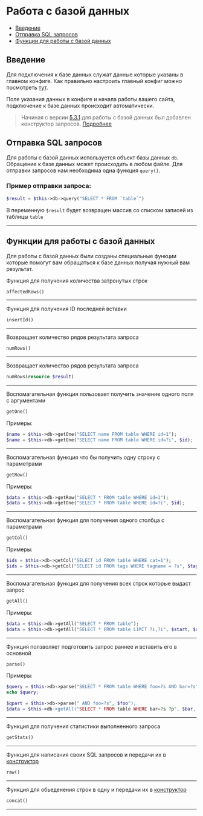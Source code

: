 # Работа с базой данных

- [Введение](#Введение)
- [Отправка SQL запросов](#Отправка-SQL-запросов)
- [Функции для работы с базой данных](#Функции-для-работы-с-базой-данных)

<a name="Введение"></a>
## Введение

Для подключения к базе данных служат данные которые указаны в главном конфиге. Как правильно настроить главный конфиг можно посмотреть <a href="/docs/5.6/configs">тут</a>.

Поле указания данных в конфиге и начала работы вашего сайта, подключение к базе данных происходит автоматически.

> Начиная с версии <a href="https://github.com/maksa988/MyUCP/releases/tag/v5.3.1">5.3.1</a> для работы с базой данных был добавлен конструктор запросов. <a href="/docs/5.6/builder">Подробнее</a>

<a name="Отправка-SQL-запросов"></a>
## Отправка SQL запросов

Для работы с базой данных используется объект базы данных `db`. Обращение к базе данных может происходить в любом файле. Для отправки запросов нам необходима одна функция `query()`.

### Пример отправки запроса:

```php
$result = $this->db->query("SELECT * FROM `table`")
```

В переменную `$result` будет возвращен массив со списком записей из таблицы `table`

<hr>

<a name="Функции-для-работы-с-базой-данных"></a>
## Функции для работы с базой данных

Для работы с базой данных были созданы специальные функции которые помогут вам обращаться к базе данных получая нужный вам результат.

Функция для получения количества затронутых строк
```php
affectedRows()
```

<hr>

Функция для получения ID последней вставки
```php
insertId()
```

<hr>

Возвращает количество рядов результата запроса
```php
numRows()
```

<hr>

Возвращает количество рядов результата запроса
```php
numRows(resource $result)
```

<hr>

Воспомагательная функция пользовает получить значение одного поля с аргументами
```php
getOne()
```

Примеры:

```php
$name = $this->db->getOne("SELECT name FROM table WHERE id=1");
$name = $this->db->getOne("SELECT name FROM table WHERE id=?i", $id);
```

<hr>

Воспомагательная функция что бы получить одну строку с параметрами
```php
getRow()
```

Примеры:

```php
$data = $this->db->getRow("SELECT * FROM table WHERE id=1");
$data = $this->db->getOne("SELECT * FROM table WHERE id=?i", $id);
```

<hr>

Воспомагательная функция для получения одного столбца с параметрами
```php
getCol()
```

Примеры:

```php
$ids = $this->db->getCol("SELECT id FROM table WHERE cat=1");
$ids = $this->db->getCol("SELECT id FROM tags WHERE tagname = ?s", $tag);
```

<hr>

Воспомагательная функция для получения всех строк которые выдаст запрос
```php
getAll()
```

Примеры:

```php
$data = $this->db->getAll("SELECT * FROM table");
$data = $this->db->getAll("SELECT * FROM table LIMIT ?i,?i", $start, $rows);
```

<hr>

Функция ползволяет подготовить запрос раннее и вставить его в основной
```php
parse()
```

Примеры:

```php
$query = $this->db->parse("SELECT * FROM table WHERE foo=?s AND bar=?s", $foo, $bar);
echo $query;

$qpart = $this->db->parse(" AND foo=?s", $foo");
$data = $this->db->getAll("SELECT * FROM table WHERE bar=?s ?p", $bar, $qpart);
```

<hr>

Функция для получения статистики выполненного запроса
```php
getStats()
```

<hr>

Функция для написания своих SQL запросов и передачи их в <a href="/docs/5.6/builder">конструктор</a>
```php
raw()
```

<hr>

Функция для обьеденения строк в одну и передачи их в <a href="/docs/5.6/builder">конструктор</a>
```php
concat()
```

<hr>